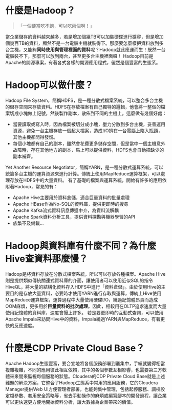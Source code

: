 # 什麼是Hadoop？
>「一個便當吃不飽，可以吃兩個啊！」

當企業儲存的資料越來越多，若是增加個幾TB可以加裝硬碟進行擴容，但是增加個幾百TB的資料，顯然不是一台電腦主機就裝得下。那麼要怎麼樣把資料放到多台主機，又能夠**同時使用與管理裡面的資料**呢？Hadoop就此應運而生！既然一台電腦裝不下，那麼可以放到兩台，甚至更多台主機裡面囉！
Hadoop目前是Apache的開源專案，有著各式各樣的開源應用程式，儼然是個豐富的生態系。
# Hadoop可以做什麼？
Hadoop File System，簡稱HDFS，是一種分散式檔案系統，可以整合多台主機的儲存空間來存放資料。HDFS在存放檔案有自己獨特的邏輯，他會將一整個的檔案切成小塊做上記號，然後製作副本，散佈到不同的主機上。這麼做有幾個好處：
- 當要讀取或寫入時，因為檔案被切分成小塊，壓力分散到多台主機，妥善運用資源，避免一台主機存放一個超大檔案，造成I/O擠在一台電腦上陷入瓶頸，其他主機卻閒得發慌。
- 每個小塊都有自己的副本，雖然會花費更多儲存空間，但是當中一個主機意外故障時，存在其他地方的副本，馬上可以提供資料，HDFS也會自動把缺少的副本補齊。

Yet Another Resource Negotiator，簡稱YARN，是一種分散式運算系統，可以統籌多台主機的運算資源來進行計算。傳統上使用MapReduce運算框架，可以處理存放在HDFS中的大量資料。
有了基礎的檔案與運算系統，開始有許多的應用依附著Hadoop，常見的有：
- Apache Hive主要用於資料倉儲，適合巨量資料的批量處理
- Apache HBase作為No-SQL的資料庫，提供更即時的搜尋
- Apache Kafka流式資料訊息傳遞中介，為資料流解耦
- Apache Spark資料分析工具，提供資料探勘與機器學習的API
- 族繁不及備載...
# Hadoop與資料庫有什麼不同？為什麼Hive查資料那麼慢？
Hadoop是將資料存放在分散式檔案系統，所以可以存放各種檔案。Apache Hive則是提供類似傳統關連式資料庫的介面，讓使用者可以使用近似SQL的指令HiveQL，將大量的結構化資料存入HDFS中進行「資料倉儲」。由於使用Hive的主要目的是存放大量資料，必要時才使用YARN進行存取與運算，傳統上Hive使用MapReduce運算框架，運算過程中大量使用硬碟I/O，繞過記憶體昂貴而造成OOM麻煩，更多用於**巨量資料的批次處理**。因此，相較用在OLTP追求速度而大量使用記憶體的資料庫，速度會慢上許多。
若是要更即時的互動式查詢，可以使用Apache Impala來訪問Hive中的資料，Impala繞過YARN與MapReduce，有著更快的反應速度。
# 什麼是CDP Private Cloud Base？
Apache Hadoop生態豐富，要合宜地將各個服務部署到叢集中，手續就變得相當複雜複雜，不同的應用彼此相互依賴，其中的各個參數互相影響，也需要第三方軟體來來間來監視每個服務的狀態。Cloudera的CDP Private Cloud Base就是上述難題的解決方案，它整合了Hadoop生態系中常用的應用服務，它的Cloudera Manager提供Web UI方便管理者部署，也能夠集中管理，包括起停服務、調校設定檔參數、套用安全策略等，省去手動操作的麻煩或編寫腳本的開發過程，讓企業可以更快速更方便地開始資料分析，讓大數據為企業帶來的價值。
